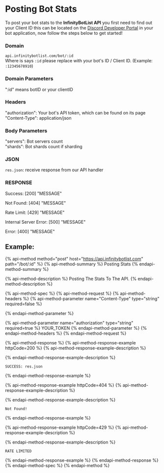 # Posting Bot Stats

To post your bot stats to the **InfinityBotList API** you first need to find out your Client ID this can be located on the [Discord Developer Portal](https://discord.com/developers/applications) in your bot application, now follow the steps below to get started!

### Domain

`api.infinitybotlist.com/bot/:id`  
Where is says `:id` please replace with your bot's ID / Client ID. \(Example: `:12345678910`\)

### Domain Parameters

":id" means botID or your clientID

### Headers

"authorization": Your bot's API token, which can be found on its page  
"Content-Type": application/json

### Body Parameters

"servers": Bot servers count  
"shards": Bot shards count if sharding

### JSON

`res.json`: receive response from our API handler

### RESPONSE

Success: \[200\] "MESSAGE"

Not Found: \[404\] "MESSAGE"

Rate Limit: \[429\] "MESSAGE"

Internal Server Error: \[500\] "MESSAGE"

Error: \[400\] "MESSAGE"

## Example:

{% api-method method="post" host="https://api.infinitybotlist.com" path="/bot/:id" %}
{% api-method-summary %}
Posting Stats
{% endapi-method-summary %}

{% api-method-description %}
Posting The Stats To The API.
{% endapi-method-description %}

{% api-method-spec %}
{% api-method-request %}
{% api-method-headers %}
{% api-method-parameter name="Content-Type" type="string" required=false %}

{% endapi-method-parameter %}

{% api-method-parameter name="authorization" type="string" required=true %}
YOUR\_TOKEN
{% endapi-method-parameter %}
{% endapi-method-headers %}
{% endapi-method-request %}

{% api-method-response %}
{% api-method-response-example httpCode=200 %}
{% api-method-response-example-description %}

{% endapi-method-response-example-description %}

```text
SUCCESS: res.json
```
{% endapi-method-response-example %}

{% api-method-response-example httpCode=404 %}
{% api-method-response-example-description %}

{% endapi-method-response-example-description %}

```text
Not Found!
```
{% endapi-method-response-example %}

{% api-method-response-example httpCode=429 %}
{% api-method-response-example-description %}

{% endapi-method-response-example-description %}

```text
RATE LIMITED
```
{% endapi-method-response-example %}
{% endapi-method-response %}
{% endapi-method-spec %}
{% endapi-method %}

